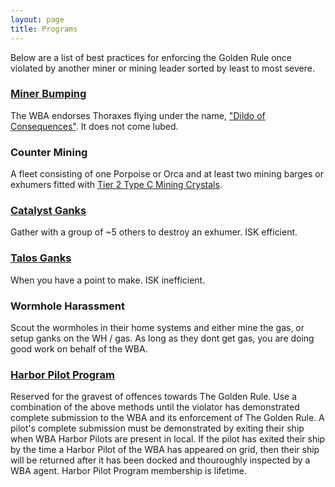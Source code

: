 ```yaml
---
layout: page
title: Programs
---
```


Below are a list of best practices for enforcing the Golden Rule once violated by another miner or mining leader sorted by least to most severe.

### [Miner Bumping](http://www.minerbumping.com/)
The WBA endorses Thoraxes flying under the name, ["Dildo of Consequences"](https://www.eveworkbench.com/fitting/thorax/55bd1d2a-e72f-4520-64a1-08dc01d3f75c).  It does not come lubed.

### Counter Mining
A fleet consisting of one Porpoise or Orca and at least two mining barges or exhumers fitted with [Tier 2 Type C Mining Crystals](https://wiki.eveuniversity.org/Mining_crystals#Type_C).

### [Catalyst Ganks](https://www.eveworkbench.com/fitting/catalyst/64f077fa-e15d-477f-6485-08dc01d3f75c)
Gather with a group of ~5 others to destroy an exhumer. ISK efficient.

### [Talos Ganks](https://www.eveworkbench.com/fitting/talos/6b0f4609-4829-48a2-6476-08dc01d3f75c)
When you have a point to make. ISK inefficient.

### Wormhole Harassment
Scout the wormholes in their home systems and either mine the gas, or setup ganks on the WH / gas.  As long as they dont get gas, you are doing good work on behalf of the WBA.

### [Harbor Pilot Program](https://en.wikipedia.org/wiki/Harbot_pilot)
Reserved for the gravest of offences towards The Golden Rule.   Use a combination of the above methods until the violator has demonstrated complete submission to the WBA and its enforcement of The Golden Rule.  A pilot's complete submission must be demonstrated by exiting their ship when WBA Harbor Pilots are present in local. If the pilot has exited their ship by the time a Harbor Pilot of the WBA has appeared on grid, then their ship will be returned after it has been docked and thouroughly inspected by a WBA agent.  Harbor Pilot Program membership is lifetime.
